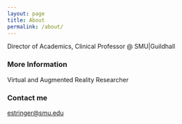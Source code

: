 ```yaml
---
layout: page
title: About
permalink: /about/
---
```


Director of Academics,
Clinical Professor @
SMU|Guildhall

### More Information

Virtual and Augmented Reality Researcher

### Contact me

[estringer@smu.edu](mailto:estringer@smu.edu)
